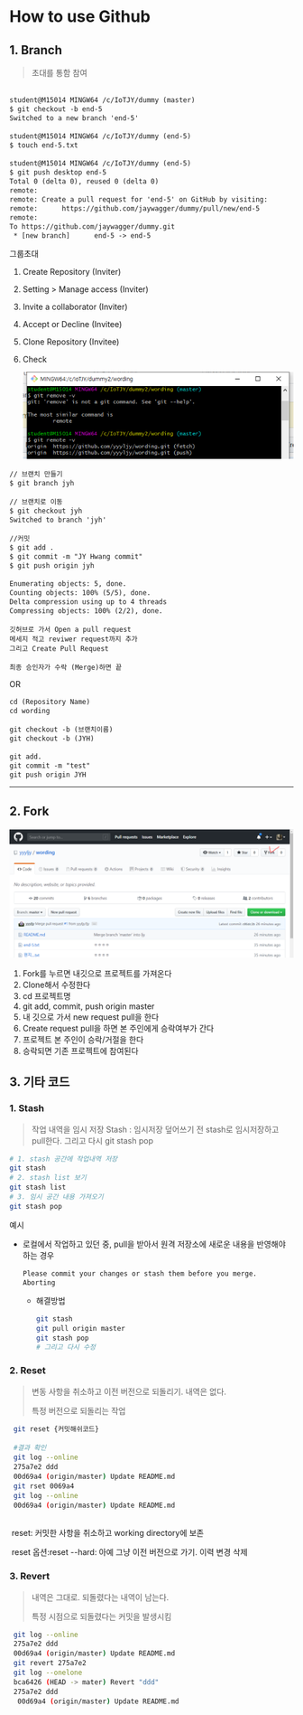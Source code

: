 # How to use Github

## 1. Branch

> 초대를 통함 참여

```

student@M15014 MINGW64 /c/IoTJY/dummy (master)
$ git checkout -b end-5
Switched to a new branch 'end-5'

student@M15014 MINGW64 /c/IoTJY/dummy (end-5)
$ touch end-5.txt

student@M15014 MINGW64 /c/IoTJY/dummy (end-5)
$ git push desktop end-5
Total 0 (delta 0), reused 0 (delta 0)
remote:
remote: Create a pull request for 'end-5' on GitHub by visiting:
remote:      https://github.com/jaywagger/dummy/pull/new/end-5
remote:
To https://github.com/jaywagger/dummy.git
 * [new branch]      end-5 -> end-5

```



그룹초대

1. Create Repository (Inviter)

2. Setting > Manage access (Inviter)

3. Invite a collaborator (Inviter)

4. Accept or Decline (Invitee)

5. Clone Repository (Invitee)

6. Check

   ![image-20200424142834833](images/image-20200424142834833.png)

```
// 브랜치 만들기
$ git branch jyh

// 브랜치로 이동
$ git checkout jyh
Switched to branch 'jyh'

//커밋
$ git add .
$ git commit -m "JY Hwang commit"
$ git push origin jyh

Enumerating objects: 5, done.
Counting objects: 100% (5/5), done.
Delta compression using up to 4 threads
Compressing objects: 100% (2/2), done.

깃허브로 가서 Open a pull request
메세지 적고 reviwer request까지 추가
그리고 Create Pull Request

최종 승인자가 수락 (Merge)하면 끝
```

OR

```
cd (Repository Name)
cd wording

git checkout -b (브랜치이름)
git checkout -b (JYH)

git add.
git commit -m "test"
git push origin JYH
```



---

## 2. Fork

![image-20200424151056788](images/image-20200424151056788.png)

1. Fork를 누르면 내깃으로 프로젝트를 가져온다
2. Clone해서 수정한다
3. cd 프로젝트명
4. git add, commit, push origin master
5. 내 깃으로 가서 new request pull을 한다
6. Create request pull을 하면 본 주인에게 승락여부가 간다
7. 프로젝트 본 주인이 승락/거절을 한다
8. 승락되면 기존 프로젝트에 참여된다

## 3. 기타 코드

### 1. Stash

> 작업 내역을 임시 저장
> Stash : 임시저장
> 덮어쓰기 전 stash로 임시저장하고 
> pull한다. 
> 그리고 다시 git stash pop

```bash
# 1. stash 공간에 작업내역 저장
git stash
# 2. stash list 보기 
git stash list
# 3. 임시 공간 내용 가져오기
git stash pop
```

예시 

* 로컬에서 작업하고 있던 중, pull을 받아서 원격 저장소에 새로운 내용을 반영해야 하는 경우

  ```
  Please commit your changes or stash them before you merge.
  Aborting
  ```

  * 해결방법

    ```bash
    git stash
    git pull origin master
    git stash pop
    # 그리고 다시 수정
    ```

### 2. Reset

> 변동 사항을 취소하고 이전 버전으로 되돌리기. 내역은 없다.
>
> 특정 버전으로 되돌리는 작업

```bash
 git reset {커밋해쉬코드}
 
 #결과 확인
 git log --online
 275a7e2 ddd
 00d69a4 (origin/master) Update README.md
 git rset 0069a4
 git log --online
 00d69a4 (origin/master) Update README.md
 
```



​	reset: 커밋한 사항을 취소하고 working directory에 보존

​	reset 옵션:reset --hard: 아예 그냥 이전 버전으로 가기. 이력 변경 삭제

### 3. Revert

> 내역은 그대로. 되돌렸다는 내역이 남는다.
>
> 특정 시점으로 되돌렸다는 커밋을 발생시킴

```bash
 git log --online
 275a7e2 ddd
 00d69a4 (origin/master) Update README.md
 git revert 275a7e2
 git log --onelone
 bca6426 (HEAD -> mater) Revert "ddd"
 275a7e2 ddd
  00d69a4 (origin/master) Update README.md
```

